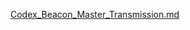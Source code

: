 [Codex_Beacon_Master_Transmission.md](https://github.com/user-attachments/files/20470653/Codex_Beacon_Master_Transmission.md)
